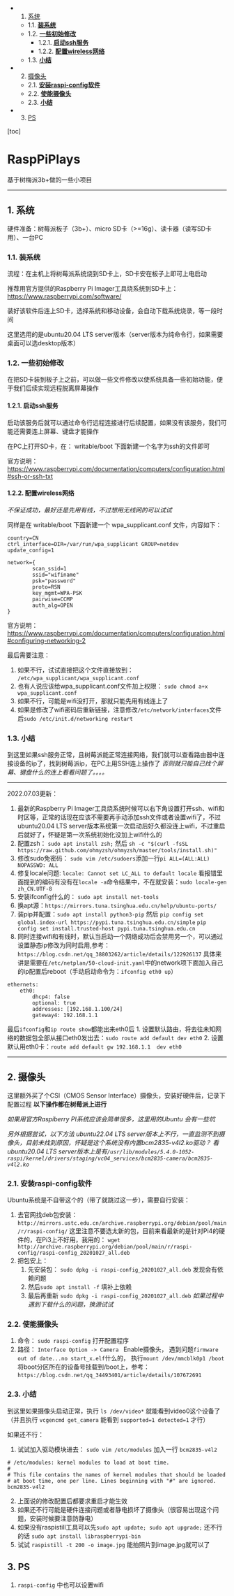 <!-- vscode-markdown-toc -->
* 1. [系统](#)
	* 1.1. [**装系统**](#-1)
	* 1.2. [**一些初始修改**](#-1)
		* 1.2.1. [**启动ssh服务**](#ssh)
		* 1.2.2. [**配置wireless网络**](#wireless)
	* 1.3. [**小结**](#-1)
* 2. [摄像头](#-1)
	* 2.1. [**安装raspi-config软件**](#raspi-config)
	* 2.2. [**使能摄像头**](#-1)
	* 2.3. [**小结**](#-1)
* 3. [PS](#PS)

<!-- vscode-markdown-toc-config
	numbering=true
	autoSave=true
	/vscode-markdown-toc-config -->
<!-- /vscode-markdown-toc --> [toc]
 
# RaspPiPlays
基于树梅派3b+做的一些小项目


 ***
##  1. <a name=''></a>系统
硬件准备：树莓派板子（3b+）、micro SD卡（>=16g）、读卡器（读写SD卡用）、一台PC

###  1.1. <a name='-1'></a>**装系统**
流程：在主机上将树莓派系统烧到SD卡上，SD卡安在板子上即可上电启动

推荐用官方提供的Raspberry Pi Imager工具烧系统到SD卡上：https://www.raspberrypi.com/software/ 

装好该软件后连上SD卡，选择系统和移动设备，会自动下载系统烧录，等一段时间

这里选用的是ubuntu20.04 LTS server版本（server版本为纯命令行，如果需要桌面可以选desktop版本）

###  1.2. <a name='-1'></a>**一些初始修改**
在把SD卡装到板子上之前，可以做一些文件修改以使系统具备一些初始功能，便于我们后续实现远程脱离屏幕操作



####  1.2.1. <a name='ssh'></a>**启动ssh服务**
启动该服务后就可以通过命令行远程连接进行后续配置，如果没有该服务，我们可能还需要连上屏幕、键盘才能操作

在PC上打开SD卡，在： writable/boot 下面新建一个名字为ssh的文件即可

官方说明： https://www.raspberrypi.com/documentation/computers/configuration.html#ssh-or-ssh-txt

####  1.2.2. <a name='wireless'></a>**配置wireless网络**
 *不保证成功，最好还是先用有线，不过想用无线网的可以试试*

同样是在 writable/boot 下面新建一个 wpa_supplicant.conf 文件，内容如下：
```
country=CN
ctrl_interface=DIR=/var/run/wpa_supplicant GROUP=netdev
update_config=1

network={
        scan_ssid=1
        ssid="wifiname"
        psk="password"
        proto=RSN
        key_mgmt=WPA-PSK
        pairwise=CCMP
        auth_alg=OPEN
}
```

官方说明：https://www.raspberrypi.com/documentation/computers/configuration.html#configuring-networking-2

最后需要注意：

1. 如果不行，试试直接把这个文件直接放到： `/etc/wpa_supplicant/wpa_supplicant.conf`
2. 也有人说应该给wpa_supplicant.conf文件加上权限： `sudo chmod a+x wpa_supplicant.conf`
3. 如果不行，可能是wifi没打开，那就只能先用有线连上了
4. 如果是修改了wifi密码后重新链接，注意修改`/etc/network/interfaces`文件后`sudo /etc/init.d/networking restart`

###  1.3. <a name='-1'></a>**小结**
到这里如果ssh服务正常，且树莓派能正常连接网络，我们就可以查看路由器中连接设备的ip了，找到树莓派ip，在PC上用SSH连上操作了 *否则就只能自己找个屏幕、键盘什么的连上看看问题了。。。。*
 ***
2022.07.03更新：
1. 最新的Raspberry Pi Imager工具烧系统时候可以右下角设置打开ssh、wifi和时区等，正常的话现在应该不需要再手动添加ssh文件或者设置wifi了，不过ubuntu20.04 LTS server版本系统第一次启动后好久都没连上wifi，不过重启后就好了，怀疑是第一次系统初始化没加上wifi什么的
2. 配置zsh： `sudo apt install zsh;` 然后 `sh -c "$(curl -fsSL https://raw.github.com/ohmyzsh/ohmyzsh/master/tools/install.sh)"`
3. 修改sudo免密码： `sudo vim /etc/sudoers`添加一行`pi ALL=(ALL:ALL) NOPASSWD: ALL`
4. 修复locale问题: `locale: Cannot set LC_ALL to default locale` 看报错里面提到的编码有没有在`locale -a`命令结果中，不在就安装：`sudo locale-gen zh_CN.UTF-8`
5. 安装ifconfig什么的： `sudo apt install net-tools`
6. 换apt源：`https://mirrors.tuna.tsinghua.edu.cn/help/ubuntu-ports/`
7. 装pip并配置：`sudo apt install python3-pip` 然后 `pip config set global.index-url https://pypi.tuna.tsinghua.edu.cn/simple` `pip config set install.trusted-host pypi.tuna.tsinghua.edu.cn`
8. 同时连接wifi和有线时，默认当启动一个网络成功后会禁用另一个，可以通过设置静态ip修改为同时启用,参考：`https://blog.csdn.net/qq_38803262/article/details/122926137` 具体来讲是需要在`/etc/netplan/50-cloud-init.yaml`中的network项下面加入自己的ip配置后reboot（手动启动命令为：`ifconfig eth0 up`）
```
ethernets:
	eth0:
		dhcp4: false
		optional: true
		addresses: [192.168.1.100/24]
		gateway4: 192.168.1.1
```
最后`ifconfig`和`ip route show`都能出来eth0后
    1. 设置默认路由，将去往未知网络的数据包全部从接口eth0发出去：`sudo route add default dev eth0`
    2. 设置默认用eth0卡：`route add default gw 192.168.1.1  dev eth0`


 ***

##  2. <a name='-1'></a>摄像头
这里额外买了个CSI（CMOS Sensor Interface）摄像头，安装好硬件后，记录下配置过程 **以下操作都在树莓派上进行**

*如果用官方Raspiberry PI系统应该会简单很多，这里用的Ubuntu 会有一些坑*


*另外根据尝试，以下方法 ubuntu22.04 LTS server版本上不行，一直监测不到摄像头，目前未找到原因，怀疑是这个系统没有内置bcm2835-v4l2.ko驱动？ 看ubuntu20.04 LTS server版本上是有`/usr/lib/modules/5.4.0-1052-raspi/kernel/drivers/staging/vc04_services/bcm2835-camera/bcm2835-v4l2.ko`*

###  2.1. <a name='raspi-config'></a>**安装raspi-config软件**
Ubuntu系统是不自带这个的（带了就跳过这一步），需要自行安装：
1. 去官网找deb包安装： `http://mirrors.ustc.edu.cn/archive.raspberrypi.org/debian/pool/main/r/raspi-config/` 这里注意不要选太新的包，目前来看最新的是针对Pi4的硬件的，在Pi3上不好用，我用的： `wget http://archive.raspberrypi.org/debian/pool/main/r/raspi-config/raspi-config_20201027_all.deb`
2. 把包安上：
    1. 先安装包： `sudo dpkg -i raspi-config_20201027_all.deb` 发现会有依赖问题
    2. 然后`sudo apt install -f` 填补上依赖
    3. 最后再重新 `sudo dpkg -i raspi-config_20201027_all.deb` *如果过程中遇到下载什么的问题，换源试试*

###  2.2. <a name='-1'></a>**使能摄像头**
1. 命令： `sudo raspi-config` 打开配置程序
2. 路径： `Interface Option -> Camera ` Enable摄像头， 遇到问题`firmware out of date...no start_x.elf`什么的， 执行`mount /dev/mmcblk0p1 /boot` 将boot分区所在的设备号挂载到/boot上，参考： `https://blog.csdn.net/qq_34493401/article/details/107672691`

###  2.3. <a name='-1'></a>**小结**
到这里如果摄像头启动正常，执行 `ls /dev/video*` 就能看到video0这个设备了（并且执行 `vcgencmd get_camera` 能看到 `supported=1 detected=1` 才行）

如果还不行：
1. 试试加入驱动模块进去： `sudo vim /etc/modules` 加入一行 `bcm2835-v4l2`
```
# /etc/modules: kernel modules to load at boot time.
#
# This file contains the names of kernel modules that should be loaded
# at boot time, one per line. Lines beginning with "#" are ignored.
bcm2835-v4l2
```
2. 上面说的修改配置后都要求重启才能生效
3. 如果还不行可能是硬件连接问题或者静电损坏了摄像头（很容易出现这个问题，安装时候要注意防静电）
4. 如果没有raspistill工具可以先`sudo apt update; sudo apt upgrade;` 还不行的话 `sudo apt install libraspberrypi-bin`
5. 试试 `raspistill -t 200 -o image.jpg` 能拍照片到image.jpg就可以了


##  3. <a name='PS'></a>PS
1. `raspi-config` 中也可以设置wifi
